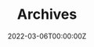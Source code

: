 ---
title: "Archives"
date: 2022-03-06T00:00:00Z
layout: "archives"
slug: "archives"
menu:
    main:
        weight: 10
        params: 
            icon: archives #https://tabler.io/icons
---